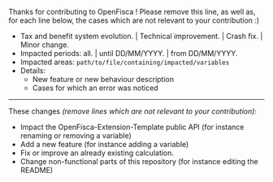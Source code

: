 Thanks for contributing to OpenFisca ! Please remove this line, as well as, for
each line below, the cases which are not relevant to your contribution :)

- Tax and benefit system evolution. | Technical improvement. | Crash fix. |
  Minor change.
- Impacted periods: all. | until DD/MM/YYYY. | from DD/MM/YYYY.
- Impacted areas: `path/to/file/containing/impacted/variables`
- Details:
  - New feature or new behaviour description
  - Cases for which an error was noticed

______________________________________________________________________

These changes _(remove lines which are not relevant to your contribution)_:

- Impact the OpenFisca-Extension-Template public API (for instance renaming or
  removing a variable)
- Add a new feature (for instance adding a variable)
- Fix or improve an already existing calculation.
- Change non-functional parts of this repository (for instance editing the
  README)
